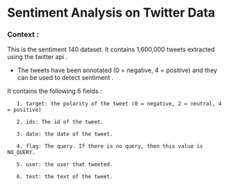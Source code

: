 # Sentiment Analysis on Twitter Data
### Context :

This is the sentiment 140 dataset. It contains 1,600,000 tweets extracted using the twitter api .
* The tweets have been annotated (0 = negative, 4 = positive) and they can be used to detect sentiment .

It contains the following 6 fields :

       1. target: the polarity of the tweet (0 = negative, 2 = neutral, 4 = positive)
       
       2. ids: The id of the tweet.
       
       3. date: the date of the tweet.
       
       4. flag: The query. If there is no query, then this value is NO_QUERY.
       
       5. user: the user that tweeted.
       
       6. text: the text of the tweet.
